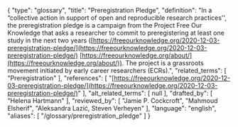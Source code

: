 {
    "type": "glossary",
    "title": "Preregistration Pledge",
    "definition": "In a “collective action in support of open and reproducible research practices'', the preregistration pledge is a campaign from the Project Free Our Knowledge that asks a researcher to commit to preregistering at least one study in the next two years ([https://freeourknowledge.org/2020-12-03-preregistration-pledge/](https://freeourknowledge.org/2020-12-03-preregistration-pledge/) [https://freeourknowledge.org/about/](https://freeourknowledge.org/about/)). The project is a grassroots movement initiated by early career researchers (ECRs).",
    "related_terms": [
        "Preregistration"
    ],
    "references": [
        "[https://freeourknowledge.org/2020-12-03-preregistration-pledge/](https://freeourknowledge.org/2020-12-03-preregistration-pledge/)"
    ],
    "alt_related_terms": [
        null
    ],
    "drafted_by": [
        "Helena Hartmann"
    ],
    "reviewed_by": [
        "Jamie P. Cockcroft",
        "Mahmoud Elsherif",
        "Aleksandra Lazić, Steven Verheyen"
    ],
    "language": "english",
    "aliases": [
        "/glossary/preregistration_pledge"
    ]
}